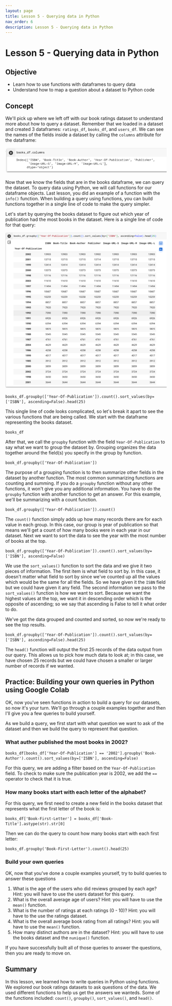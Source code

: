 ```yaml
---
layout: page
title: Lesson 5 - Querying data in Python
nav_order: 6
description: Lesson 5 - Querying data in Python
---
```

# Lesson 5 - Querying data in Python

## Objective

- Learn how to use functions with dataframes to query data
- Understand how to map a question about a dataset to Python code

## Concept

We'll pick up where we left off with our book ratings dataset to understand more about how to query a dataset.  Remember that we loaded in a dataset and created 3 dataframes: `ratings_df`, `books_df`, and `users_df`.  We can see the names of the fields inside a dataset by calling the `columns` attribute for the dataframe:

![image](images/05-books_df_columns.png)

Now that we know the fields that are in the books dataframe, we can query the dataset.  To query data using Python, we will call functions for our dataframe objects.  Last lesson, you did an example of a function with the `info()` function.  When building a query using functions, you can build functions together in a single line of code to make the query simpler.  

Let's start by querying the books dataset to figure out which year of publication had the most books in the dataset.  Here is a single line of code for that query:

![image](images/05-books_group_year.png)

```
books_df.groupby(['Year-Of-Publication']).count().sort_values(by=['ISBN'], ascending=False).head(25)
```

This single line of code looks complicated, so let's break it apart to see the various functions that are being called.  We start with the dataframe representing the books dataset.
```
books_df
```
After that, we call the `groupby` function with the field `Year-Of-Publication` to say what we want to group the dataset by.  Grouping organizes the data together around the field(s) you specify in the group by function.
```
book_df.groupby(['Year-Of-Publication'])
```
The purpose of a grouping function is to then summarize other fields in the dataset by another function.  The most common summarizing functions are counting and summing.  If you do a `groupby` function without any other functions, it won't give you any additional information.  You have to do the `groupby` function with another function to get an answer.  For this example, we'll be summarizing with a count function.
```
book_df.groupby(['Year-Of-Publication']).count()
```
The `count()` function simply adds up how many records there are for each value in each group.  In this case, our group is year of publication so that means we'll get a count of how many books were in each year in our dataset.  Next we want to sort the data to see the year with the most number of books at the top.
```
book_df.groupby(['Year-Of-Publication']).count().sort_values(by=['ISBN'], ascending=False)
```
We use the `sort_values()` function to sort the data and we give it two pieces of information.  The first item is what field to sort by.  In this case, it doesn't matter what field to sort by since we've counted up all the values which would be the same for all the fields.  So we have given it the `ISBN` field but we could have given it any field.  The second information we pass to the `sort_values()` function is how we want to sort.  Because we want the highest values at the top, we want it in descending order which is the opposite of ascending; so we say that ascending is False to tell it what order to do.

We've got the data grouped and counted and sorted, so now we're ready to see the top results.
```
book_df.groupby(['Year-Of-Publication']).count().sort_values(by=['ISBN'], ascending=False).head(25)
```
The `head()` function will output the first 25 records of the data output from our query.  This allows us to pick how much data to look at; in this case, we have chosen 25 records but we could have chosen a smaller or larger number of records if we wanted.

## Practice: Building your own queries in Python using Google Colab

OK, now you've seen functions in action to build a query for our datasets, so now it's your turn.  We'll go through a couple examples together and then I'll give you a few queries to build yourself.  

As we build a query, we first start with what question we want to ask of the dataset and then we build the query to represent that question.

### What auther published the most books in 2002? 
```
books_df[books_df['Year-Of-Publication'] == '2002'].groupby('Book-Author').count().sort_values(by=['ISBN'], ascending=False)
```

For this query, we are adding a filter based on the `Year-Of-Publication` field.  To check to make sure the publication year is 2002, we add the `==` operator to check that it is true.  

### How many books start with each letter of the alphabet?

For this query, we first need to create a new field in the books dataset that represents what the first letter of the book is:
```
books_df['Book-First-Letter'] = books_df['Book-Title'].astype(str).str[0]
```
Then we can do the query to count how many books start with each first letter:
```
books_df.groupby('Book-First-Letter').count().head(25)
```

### Build your own queries

OK, now that you've done a couple examples yourself, try to build queries to answer these questions
1. What is the age of the users who did reviews grouped by each age?  Hint: you will have to use the users dataset for this query.
2. What is the overall average age of users?  Hint: you will have to use the `mean()` function.
3. What is the number of ratings at each ratings (0 - 10)?  Hint: you will have to the use the ratings dataset.
4. What is the overall average book rating from all ratings?  Hint: you will have to use the `mean()` function.
5. How many distinct authors are in the dataset?  Hint: you will have to use the books dataset and the `nunique()` function.

If you have successfully built all of those queries to answer the questions, then you are ready to move on.

## Summary
In this lesson, we learned how to write queries in Python using functions.  We explored our book ratings datasets to ask questions of the data.  We used different functions to help us get the answers we wanteds.  Some of the functions included: `count()`, `groupby()`, `sort_values()`, and `head()`.

